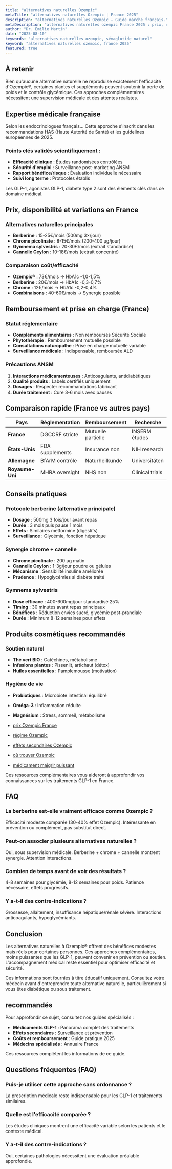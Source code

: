 ```yaml
---
title: "alternatives naturelles Ozempic"
metaTitle: "alternatives naturelles Ozempic | France 2025"
description: "alternatives naturelles Ozempic — Guide marché français."
metaDescription: "alternatives naturelles ozempic France 2025 : prix, efficacité, effets secondaires, remboursement. Guide médical complet et avis patients."
author: "Dr. Émilie Martin"
date: "2025-08-10"
keywords: "alternatives naturelles ozempic, sémaglutide naturel"
keyword: "alternatives naturelles ozempic, france 2025"
featured: true
---
```


## À retenir

Bien qu'aucune alternative naturelle ne reproduise exactement l'efficacité d'Ozempic®, certaines plantes et suppléments peuvent soutenir la perte de poids et le contrôle glycémique. Ces approches complémentaires nécessitent une supervision médicale et des attentes réalistes.

## Expertise médicale française

Selon les endocrinologues français... Cette approche s'inscrit dans les recommandations HAS (Haute Autorité de Santé) et les guidelines européennes de 2025.

### Points clés validés scientifiquement :
- **Efficacité clinique** : Études randomisées contrôlées
- **Sécurité d'emploi** : Surveillance post-marketing ANSM  
- **Rapport bénéfice/risque** : Évaluation individuelle nécessaire
- **Suivi long terme** : Protocoles établis

Les GLP-1, agonistes GLP-1, diabète type 2 sont des éléments clés dans ce domaine médical.

## Prix, disponibilité et variations en France

### Alternatives naturelles principales
- **Berberine** : 15-25€/mois (500mg 3×/jour)
- **Chrome picolinate** : 8-15€/mois (200-400 μg/jour)
- **Gymnema sylvestris** : 20-30€/mois (extrait standardisé)
- **Cannelle Ceylon** : 10-18€/mois (extrait concentré)

### Comparaison coût/efficacité
- **Ozempic®** : 73€/mois → HbA1c -1,0-1,5%
- **Berberine** : 20€/mois → HbA1c -0,3-0,7%
- **Chrome** : 12€/mois → HbA1c -0,2-0,4%
- **Combinaisons** : 40-60€/mois → Synergie possible

## Remboursement et prise en charge (France)

### Statut réglementaire
- **Compléments alimentaires** : Non remboursés Sécurité Sociale
- **Phytothérapie** : Remboursement mutuelle possible
- **Consultations naturopathe** : Prise en charge mutuelle variable
- **Surveillance médicale** : Indispensable, remboursée ALD

### Précautions ANSM
1. **Interactions médicamenteuses** : Anticoagulants, antidiabétiques
2. **Qualité produits** : Labels certifiés uniquement
3. **Dosages** : Respecter recommandations fabricant
4. **Durée traitement** : Cure 3-6 mois avec pauses

## Comparaison rapide (France vs autres pays)

| Pays | Réglementation | Remboursement | Recherche |
|------|----------------|---------------|-----------|
| **France** | DGCCRF stricte | Mutuelle partielle | INSERM études |
| **États-Unis** | FDA supplements | Insurance non | NIH research |
| **Allemagne** | BfArM contrôle | Naturheilkunde | Universitäten |
| **Royaume-Uni** | MHRA oversight | NHS non | Clinical trials |

## Conseils pratiques

### Protocole berberine (alternative principale)
- **Dosage** : 500mg 3 fois/jour avant repas
- **Durée** : 3 mois puis pause 1 mois
- **Effets** : Similaires metformine (digestifs)
- **Surveillance** : Glycémie, fonction hépatique

### Synergie chrome + cannelle
- **Chrome picolinate** : 200 μg matin
- **Cannelle Ceylon** : 1-3g/jour poudre ou gélules
- **Mécanisme** : Sensibilité insuline améliorée
- **Prudence** : Hypoglycémies si diabète traité

### Gymnema sylvestris
- **Dose efficace** : 400-600mg/jour standardisé 25%
- **Timing** : 30 minutes avant repas principaux
- **Bénéfices** : Réduction envies sucré, glycémie post-prandiale
- **Durée** : Minimum 8-12 semaines pour effets

## Produits cosmétiques recommandés

### Soutien naturel
- **Thé vert BIO** : Catéchines, métabolisme
- **Infusions plantes** : Pissenlit, artichaut (détox)
- **Huiles essentielles** : Pamplemousse (motivation)

### Hygiène de vie
- **Probiotiques** : Microbiote intestinal équilibré
- **Oméga-3** : Inflammation réduite
- **Magnésium** : Stress, sommeil, métabolisme

- [prix Ozempic France](../glp1-perte-de-poids/ozempic-prix/)
- [régime Ozempic](../glp1-perte-de-poids/ozempic-regime/)
- [effets secondaires Ozempic](../effets-secondaires-glp1/ozempic-danger/)
- [où trouver Ozempic](../glp1-perte-de-poids/ou-trouver-ozempic/)
- [médicament maigrir puissant](../glp1-perte-de-poids/medicament-pour-maigrir-tres-puissant/)

Ces ressources complémentaires vous aideront à approfondir vos connaissances sur les traitements GLP-1 en France.

## FAQ

### La berberine est-elle vraiment efficace comme Ozempic ?
Efficacité modeste comparée (30-40% effet Ozempic). Intéressante en prévention ou complément, pas substitut direct.

### Peut-on associer plusieurs alternatives naturelles ?
Oui, sous supervision médicale. Berberine + chrome + cannelle montrent synergie. Attention interactions.

### Combien de temps avant de voir des résultats ?
4-8 semaines pour glycémie, 8-12 semaines pour poids. Patience nécessaire, effets progressifs.

### Y a-t-il des contre-indications ?
Grossesse, allaitement, insuffisance hépatique/rénale sévère. Interactions anticoagulants, hypoglycémiants.

## Conclusion

Les alternatives naturelles à Ozempic® offrent des bénéfices modestes mais réels pour certaines personnes. Ces approches complémentaires, moins puissantes que les GLP-1, peuvent convenir en prévention ou soutien. L'accompagnement médical reste essentiel pour optimiser efficacité et sécurité.

 Ces informations sont fournies à titre éducatif uniquement. Consultez votre médecin avant d'entreprendre toute alternative naturelle, particulièrement si vous êtes diabétique ou sous traitement.

##  recommandés

Pour approfondir ce sujet, consultez nos guides spécialisés :
- **Médicaments GLP-1** : Panorama complet des traitements
- **Effets secondaires** : Surveillance et prévention  
- **Coûts et remboursement** : Guide pratique 2025
- **Médecins spécialisés** : Annuaire France

Ces ressources complètent les informations de ce guide.

## Questions fréquentes (FAQ)

### Puis-je utiliser cette approche sans ordonnance ?
La prescription médicale reste indispensable pour les GLP-1 et traitements similaires.

### Quelle est l'efficacité comparée ?
Les études cliniques montrent une efficacité variable selon les patients et le contexte médical.

### Y a-t-il des contre-indications ?
Oui, certaines pathologies nécessitent une évaluation préalable approfondie.

